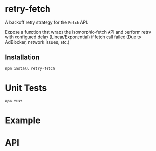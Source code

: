 # retry-fetch

A backoff retry strategy for the `Fetch` API.

Expose a function that wraps the [isomorphic-fetch](https://github.com/matthew-andrews/isomoretries) API and perform retry with configured delay (Linear/Exponential) 
if fetch call failed (Due to AdBlocker, network issues, etc.) 

## Installation

```javascript
npm install retry-fetch
```

# Unit Tests

```javascript
npm test
```

# Example

# API